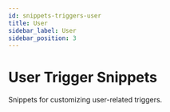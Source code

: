 ```yaml
---
id: snippets-triggers-user
title: User
sidebar_label: User
sidebar_position: 3
---
```


# User Trigger Snippets

Snippets for customizing user-related triggers.